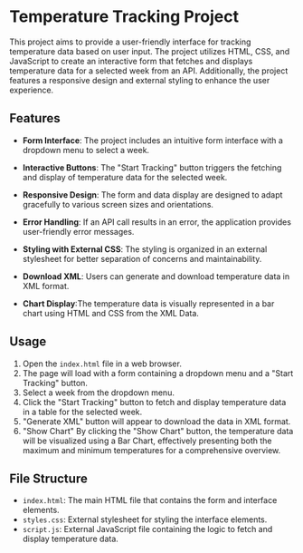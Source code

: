 # Temperature Tracking Project

This project aims to provide a user-friendly interface for tracking temperature data based on user input. The project utilizes HTML, CSS, and JavaScript to create an interactive form that fetches and displays temperature data for a selected week from an API. Additionally, the project features a responsive design and external styling to enhance the user experience.

## Features

- **Form Interface**: The project includes an intuitive form interface with a dropdown menu to select a week.
- **Interactive Buttons**: The "Start Tracking" button triggers the fetching and display of temperature data for the selected week.
- **Responsive Design**: The form and data display are designed to adapt gracefully to various screen sizes and orientations.
- **Error Handling**: If an API call results in an error, the application provides user-friendly error messages.
- **Styling with External CSS**: The styling is organized in an external stylesheet for better separation of concerns and maintainability.

- **Download XML**: Users can generate and download temperature data in XML format.
- **Chart Display**:The temperature data is visually represented in a bar chart using HTML and CSS from the XML Data.

## Usage

1. Open the `index.html` file in a web browser.
2. The page will load with a form containing a dropdown menu and a "Start Tracking" button.
3. Select a week from the dropdown menu.
4. Click the "Start Tracking" button to fetch and display temperature data in a table for the selected week.
5. "Generate XML" button will appear to download the data in XML format.
6. "Show Chart" By clicking the "Show Chart" button, the temperature data will be visualized using a Bar Chart, effectively presenting both the maximum and minimum temperatures for a comprehensive overview.

## File Structure

- `index.html`: The main HTML file that contains the form and interface elements.
- `styles.css`: External stylesheet for styling the interface elements.
- `script.js`: External JavaScript file containing the logic to fetch and display temperature data.
